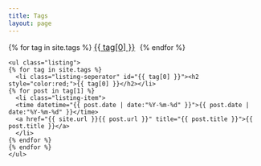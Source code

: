 ```yaml
---
title: Tags
layout: page
---
```


<div class="middle_inner">
	<div id='tag_cloud'>
	{% for tag in site.tags %}
	<span style="margin-right:5px; font-size:16px;"><a href="#{{ tag[0] }}" title="{{ tag[0] }}" rel="{{ tag[1].size }}">{{ tag[0] }}</a> </span>
	{% endfor %}
	</div>

	<ul class="listing">
	{% for tag in site.tags %}
	  <li class="listing-seperator" id="{{ tag[0] }}"><h2 style="color:red;">{{ tag[0] }}</h2></li>
	{% for post in tag[1] %}
	  <li class="listing-item">
	  <time datetime="{{ post.date | date:"%Y-%m-%d" }}">{{ post.date | date:"%Y-%m-%d" }}</time>
	  <a href="{{ site.url }}{{ post.url }}" title="{{ post.title }}">{{ post.title }}</a>
	  </li>
	{% endfor %}
	{% endfor %}
	</ul>

</div>
<script src="/media/js/jquery.tagclouds.js" type="text/javascript" charset="utf-8"></script> 
<script language="javascript">
$.fn.tagclouds.defaults = {
    size: {start: 1, end: 1, unit: 'em'},
      color: {start: '#FFAEB9', end: '#ff3333'}
};

$(function () {
    $('#tag_cloud a').tagclouds();
});
</script>
